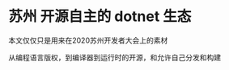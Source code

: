 # 苏州 开源自主的 dotnet 生态

本文仅仅只是用来在2020苏州开发者大会上的素材

<!--more-->
<!-- CreateTime:2020/12/10 19:15:52 -->

<!-- 草稿 -->

从编程语言版权，到编译器到运行时的开源，和允许自己分发和构建

